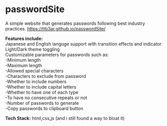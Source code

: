 # passwordSite
A simple website that generates passwords following best industry practices.
https://ttb3ar.github.io/passwordSite/  
  
**Features include:**  
Japanese and English languge support with transition effects and indicator  
Light/Dark theme toggling  
Customizable parameters for passwords such as:  
 -Minimum length  
 -Maximum length  
 -Allowed special characters  
 -Characters to exclude from password  
 -Whether to include numbers  
 -Whether to include capital letters  
 -Whether to have one of each type  
 -To have no consecutive repeats or not  
 -Number of passwords to generate  
 -Copy passwords to clipboard button  


**Tech Stack:**
html,css,js (and i still found a way to bloat it)
